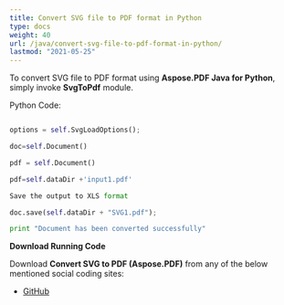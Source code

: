 ```yaml
---
title: Convert SVG file to PDF format in Python
type: docs
weight: 40
url: /java/convert-svg-file-to-pdf-format-in-python/
lastmod: "2021-05-25"
---
```



To convert SVG file to PDF format using **Aspose.PDF Java for Python**, simply invoke **SvgToPdf** module.

Python Code:

```python

options = self.SvgLoadOptions();

doc=self.Document()

pdf = self.Document()

pdf=self.dataDir +'input1.pdf'

Save the output to XLS format

doc.save(self.dataDir + "SVG1.pdf");

print "Document has been converted successfully"

```

**Download Running Code**

Download **Convert SVG to PDF (Aspose.PDF)** from any of the below mentioned social coding sites:

- [GitHub](https://github.com/aspose-pdf/Aspose.PDF-for-Java/blob/master/Plugins/Aspose_Pdf_Java_for_Python/test/WorkingWithDocumentConversion/SvgToPdf/SvgToPdf.py)

